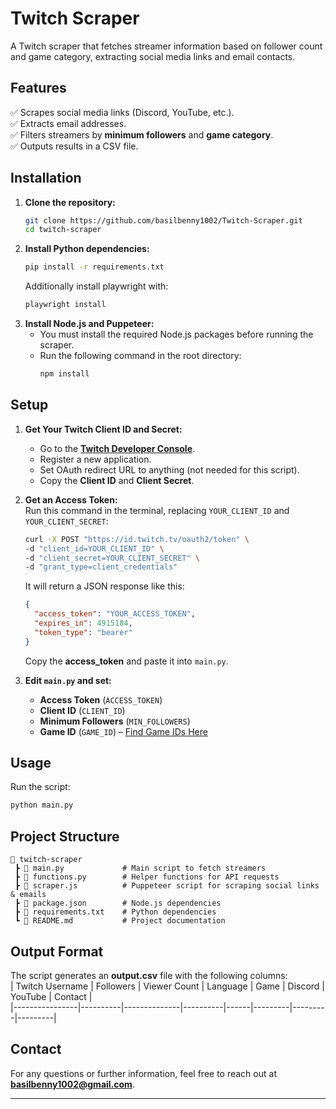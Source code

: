 
# **Twitch Scraper**  

A Twitch scraper that fetches streamer information based on follower count and game category, extracting social media links and email contacts.  

## **Features**  
✅ Scrapes social media links (Discord, YouTube, etc.).  
✅ Extracts email addresses.  
✅ Filters streamers by **minimum followers** and **game category**.  
✅ Outputs results in a CSV file.  

## **Installation**  
1. **Clone the repository:**  
   ```bash
   git clone https://github.com/basilbenny1002/Twitch-Scraper.git  
   cd twitch-scraper  
   ```  
2. **Install Python dependencies:**  
   ```bash
   pip install -r requirements.txt  
   ```
   Additionally install playwright with:
   ```bash
   playwright install
   ```
3. **Install Node.js and Puppeteer:**  
   - You must install the required Node.js packages before running the scraper.  
   - Run the following command in the root directory:  
     ```bash
     npm install 
     ```  

## **Setup**  
1. **Get Your Twitch Client ID and Secret:**  
   - Go to the **[Twitch Developer Console](https://dev.twitch.tv/console/apps)**.  
   - Register a new application.  
   - Set OAuth redirect URL to anything (not needed for this script).  
   - Copy the **Client ID** and **Client Secret**.  

2. **Get an Access Token:**  
   Run this command in the terminal, replacing `YOUR_CLIENT_ID` and `YOUR_CLIENT_SECRET`:  
   ```bash
   curl -X POST "https://id.twitch.tv/oauth2/token" \
   -d "client_id=YOUR_CLIENT_ID" \
   -d "client_secret=YOUR_CLIENT_SECRET" \
   -d "grant_type=client_credentials"
   ```  
   It will return a JSON response like this:  
   ```json
   {
     "access_token": "YOUR_ACCESS_TOKEN",
     "expires_in": 4915184,
     "token_type": "bearer"
   }
   ```  
   Copy the **access_token** and paste it into `main.py`.  

3. **Edit `main.py` and set:**  
   - **Access Token** (`ACCESS_TOKEN`)  
   - **Client ID** (`CLIENT_ID`)  
   - **Minimum Followers** (`MIN_FOLLOWERS`)  
   - **Game ID** (`GAME_ID`) – [Find Game IDs Here]([https://your-github-pages-link.com](https://dev.twitch.tv/docs/api/reference/#get-games))  

## **Usage**  
Run the script:  
```bash
python main.py  
```  

## **Project Structure**  
```
📂 twitch-scraper  
 ┣ 📜 main.py             # Main script to fetch streamers  
 ┣ 📜 functions.py        # Helper functions for API requests  
 ┣ 📜 scraper.js          # Puppeteer script for scraping social links & emails  
 ┣ 📜 package.json        # Node.js dependencies  
 ┣ 📜 requirements.txt    # Python dependencies  
 ┗ 📜 README.md           # Project documentation  
```  

## **Output Format**  
The script generates an **output.csv** file with the following columns:  
| Twitch Username | Followers | Viewer Count | Language | Game | Discord | YouTube | Contact |  
|----------------|----------|--------------|----------|------|---------|---------|---------|  

## **Contact**  
For any questions or further information, feel free to reach out at **basilbenny1002@gmail.com**.  

---
